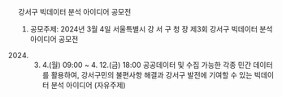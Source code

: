 강서구 빅데이터 분석 아이디어 공모전 

1) 공모주제:
2024년 3월 4일 서울특별시 강 서 구 청 장
제3회 강서구 빅데이터 분석 아이디어 공모전
2024. 3. 4.(월) 09:00 ~ 4. 12.(금) 18:00
공공데이터 및 수집 가능한 각종 민간 데이터를 활용하여, 강서구민의 불편사항 해결과 강서구 발전에 기여할 수 있는 빅데이터 분석 아이디어 (자유주제)
